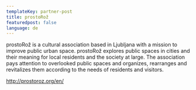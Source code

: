 ```yaml
---
templateKey: partner-post
title: prostoRož
featuredpost: false
language: de
---
```

prostoRož is a cultural association based in Ljubljana with a mission to improve public urban space. prostoRož explores public spaces in cities and their meaning for local residents and the society at large. The association pays attention to overlooked public spaces and organizes, rearranges and revitalizes them according to the needs of residents and visitors.

<!-- end -->

http://prostoroz.org/en/



